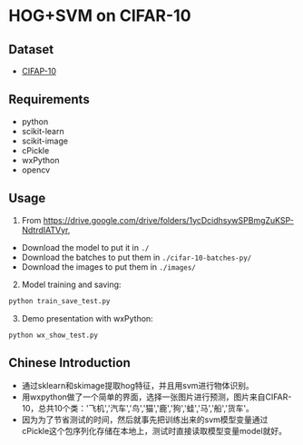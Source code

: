 # HOG+SVM on CIFAR-10

## Dataset

* [CIFAP-10](http://www.cs.toronto.edu/~kriz/cifar.html)

## Requirements

* python
* scikit-learn
* scikit-image
* cPickle
* wxPython
* opencv

## Usage

1. From https://drive.google.com/drive/folders/1ycDcidhsywSPBmgZuKSP-NdtrdIATVyr,

* Download the model to put it in `./`
* Download the batches to put them in `./cifar-10-batches-py/`
* Download the images to put them in `./images/`

2. Model training and saving:

```python
python train_save_test.py
```

3. Demo presentation with wxPython:

```
python wx_show_test.py
```

## Chinese Introduction

* 通过sklearn和skimage提取hog特征，并且用svm进行物体识别。
* 用wxpython做了一个简单的界面，选择一张图片进行预测，图片来自CIFAR-10，总共10个类：'飞机','汽车','鸟','猫','鹿','狗','蛙','马','船','货车'。
* 因为为了节省测试的时间，然后就事先把训练出来的svm模型变量通过cPickle这个包序列化存储在本地上，测试时直接读取模型变量model就好。